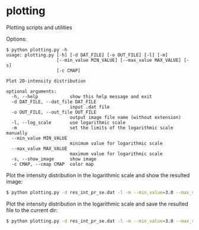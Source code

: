 # plotting
Plotting scripts and utilities

Options:
```
$ python plotting.py -h
usage: plotting.py [-h] [-d DAT_FILE] [-o OUT_FILE] [-l] [-m]
                   [--min_value MIN_VALUE] [--max_value MAX_VALUE] [-s]
                   [-c CMAP]

Plot 2D-intensity distribution

optional arguments:
  -h, --help            show this help message and exit
  -d DAT_FILE, --dat_file DAT_FILE
                        input .dat file
  -o OUT_FILE, --out_file OUT_FILE
                        output image file name (without extension)
  -l, --log_scale       use logarithmic scale
  -m                    set the limits of the logarithmic scale manually
  --min_value MIN_VALUE
                        minimum value for logarithmic scale
  --max_value MAX_VALUE
                        maximum value for logarithmic scale
  -s, --show_image      show image
  -c CMAP, --cmap CMAP  color map
```

Plot the intensity distribution in the logarithmic scale and show the resulted image:
```bash
$ python plotting.py -d res_int_pr_se.dat -l -m --min_value=3.0 --max_value=15 -s
```

Plot the intensity distribution in the logarithmic scale and save the resulted file to the current dir:
```bash
$ python plotting.py -d res_int_pr_se.dat -l -m --min_value=3.0 --max_value=15
```
